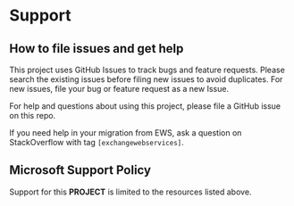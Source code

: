# Support

## How to file issues and get help  

This project uses GitHub Issues to track bugs and feature requests. Please search the existing issues before filing new issues to avoid duplicates.  For new issues, file your bug or feature request as a new Issue.

For help and questions about using this project, please file a GitHub issue on this repo. 

If you need help in your migration from EWS, ask a question on StackOverflow with tag `[exchangewebservices]`.

## Microsoft Support Policy  

Support for this **PROJECT** is limited to the resources listed above.
